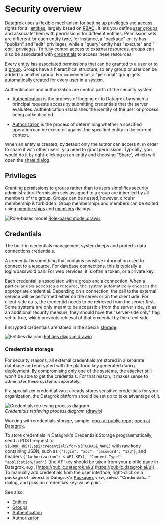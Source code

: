 <!-- TITLE: Security -->
<!-- SUBTITLE: -->

# Security overview

Datagrok uses a flexible mechanism for setting up privileges and access rights for
all [entities](../overview/objects.md), largely based on [RBAC](https://en.wikipedia.org/wiki/Role-based_access_control)
. It lets you define [user groups](../govern/group.md) and associate them with permissions for different entities.
Permission sets are different for each entity type, for instance, a
"package" entity has "publish" and "edit" privileges, while a "query" entity has "execute" and "
edit" privileges. To fully control access to external resources, groups can also be associated with
[credentials](#credentials) to access these resources.

Every entity has associated permissions that can be granted to a [user](user.md) or to a [group](../govern/group.md).
Groups have a hierarchical structure, so any group or user can be added to another group. For convenience, a "personal"
group gets automatically created for every user in a system.

Authentication and authorization are central parts of the security system.

* [Authentication](authentication.md) is the process of logging on to Datagrok by which a principal requests access by
  submitting credentials that the server evaluates. Authentication establishes the identity of the user or process being
  authenticated.

* [Authorization](authorization.md) is the process of determining whether a specified operation can be executed against
  the specified entity in the current context.

When an entity is created, by default only the author can access it. In order to share it with other users, you need to
grant permission. Typically, you would do it by right-clicking on an entity and choosing "Share", which will open
the [share dialog](../collaborate/sharing.md).

## Privileges

Granting permissions to groups rather than to users simplifies security administration. Permission sets assigned to a
group are inherited by all members of the group. Groups can be nested, however, circular membership is forbidden. Group
memberships and members can be edited using
[memberships](edit-group-memberships.md) and [members](edit-group-members.md) dialogs.

![Role-based model](../uploads/security/role-based-model.png "Role-based model")
[Role-based model.drawio](../uploads/security/role-based-model.drawio)

## Credentials

The built-in credentials management system keeps and protects data connections credentials.

A credential is something that contains sensitive information used to connect to a resource. For database connections,
this is typically a login/password pair. For web services, it is often a token, or a private key.

Each credential is associated with a group and a connection. When a particular user accesses a resource, the system
automatically chooses the appropriate credential. Depending on a connection, the call to the external service will be
performed either on the server or on the client side. For client-side calls, the credential needs to be retrieved from
the server first. Some systems are only meant to be accessible from the server side, so as an additional security
measure, they should have the "server-side only" flag set to true, which prevents retrieval of that credential by the
client side.

Encrypted credentials are stored in the special [storage](#credentials-storage).

![Entities diagram](../uploads/security/credentials-entities-diagram.png "Entities diagram")
[Entities diagram.drawio](../uploads/security/credentials-entities-diagram.drawio)

### Credentials storage

For security reasons, all external credentials are stored in a separate database and encrypted with the platform key
generated during deployment. By compromising only one of the systems, the attacker still won't be able to get the
credentials. For that reason, it makes sense to administer these systems separately.

If a specialized credential vault already stores sensitive credentials for your organization, the Datagrok platform
should be set up to take advantage of it.

![Credentials retrieving process diagram](../uploads/security/credentials-fetch-diagram.png "Credentials retrieving process diagram")  
*Credentials retrieving process diagram* ([drawio](../uploads/security/credentials-fetch-diagram.drawio))

Working with credentials storage,
sample: [open at public repo](https://github.com/datagrok-ai/public/blob/master/packages/ApiSamples/scripts/misc/package-credentials.js)
; [open at Datagrok](https://public.datagrok.ai/e/ApiSamples:PackageCredentials).

To store credentials in Datagrok's Credentials Storage programmatically, send a POST request
to `$(GROK_HOST)/api/credentials/for/$(PACKAGE_NAME)` with raw body containing JSON, such
as `{"login": "abc", "password": "123"}`, and
headers `{"Authorization": $(API_KEY), "Content-Type": "application/json"}` (the API key should be taken from your
profile page in Datagrok, e.g., [https://public.datagrok.ai/u](https://public.datagrok.ai/u)). To manually add
credentials from the user interface, right-click on a package of interest in
Datagrok's [Packages](https://public.datagrok.ai/packages) view, select "Credentials..." dialog, and pass on credentials
key-value pairs.

See also:

* [Entities](../overview/objects.md)
* [Groups](group.md)
* [Authentication](authentication.md)
* [Authorization](authorization.md)
